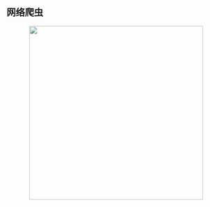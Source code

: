 ## 网络爬虫

<div align="center">    
    <img src="http://assets.processon.com/chart_image/5dc275c9e4b0335f1e4fefe6.png?_=1573035758763" height=400px />
</div>

